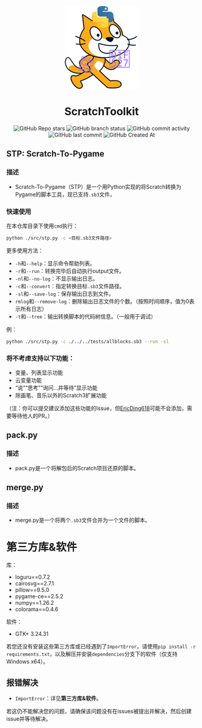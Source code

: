 <div align="center">

![logo](./res/logo.svg)  

# ScratchToolkit
![GitHub Repo stars](https://img.shields.io/github/stars/EricDing618/Scratch-To-Pygame?style=flat)
![GitHub branch status](https://img.shields.io/github/checks-status/EricDing618/Scratch-To-Pygame/main)
![GitHub commit activity](https://img.shields.io/github/commit-activity/t/EricDing618/Scratch-To-Pygame)
![GitHub last commit](https://img.shields.io/github/last-commit/EricDing618/Scratch-To-Pygame)
![GitHub Created At](https://img.shields.io/github/created-at/EricDing618/Scratch-To-Pygame)  

</div>

## STP: Scratch-To-Pygame
### 描述
- Scratch-To-Pygame（STP）是一个用Python实现的将Scratch转换为Pygame的脚本工具，现已支持`.sb3`文件。
### 快速使用
在本仓库目录下使用`cmd`执行：
```bash
python ./src/stp.py -c <目标.sb3文件路径>
```
更多使用方法：
- `-h`和`--help`：显示命令帮助列表。
- `-r`和`--run`：转换完毕后自动执行output文件。
- `-nl`和`--no-log`：不显示输出日志。  
- `-c`和`--convert`：指定转换目标`.sb3`文件路径。
- `-sl`和`--save-log`：保存输出日志到文件。
- `rmlog`和`--remove-log`：删除输出日志文件的个数。（按照时间顺序，值为0表示所有日志）
- `-t`和`--tree`：输出转换脚本的代码树信息。（一般用于调试）

例：
```bash
python ./src/stp.py -c ./../../tests/allblocks.sb3 --run -sl
```
### 将不考虑支持以下功能：
- 变量、列表显示功能
- 云变量功能
- “说”“思考”“询问...并等待”显示功能
- 除画笔、音乐以外的Scratch3扩展功能  

（注：你可以提交建议添加这些功能的Issue，但[EricDing618](https://github.com/EricDing618)可能不会添加，需要等待他人的PR。）
## pack.py
### 描述
- pack.py是一个将解包后的Scratch项目还原的脚本。
## merge.py
### 描述
- merge.py是一个将两个`.sb3`文件合并为一个文件的脚本。
# 第三方库&软件
库：
- loguru==0.7.2
- cairosvg==2.7.1
- pillow==9.5.0
- pygame-ce==2.5.2
- numpy==1.26.2
- colorama==0.4.6

软件：
- GTK+ 3.24.31

若您还没有安装这些第三方库或已经遇到了`ImportError`，请使用`pip install -r requirements.txt`，以及解压并安装`dependencies`分支下的软件（仅支持Windows x64）。
## 报错解决
- `ImportError`：详见**第三方库&软件**。

若这仍不能解决您的问题，请确保该问题没有在issues被提出并解决，然后创建issue并等待解决。